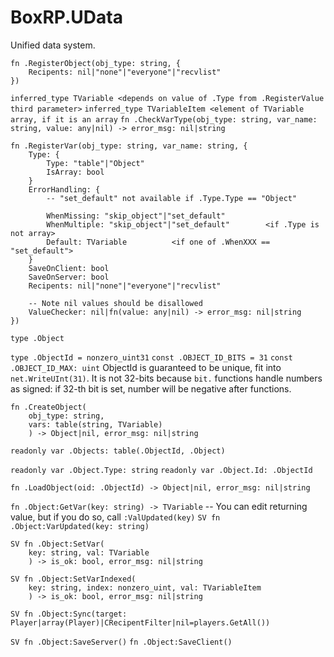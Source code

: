 # BoxRP.UData
Unified data system.

```
fn .RegisterObject(obj_type: string, {
    Recipents: nil|"none"|"everyone"|"recvlist"
})
```

`inferred_type TVariable <depends on value of .Type from .RegisterValue third parameter>`
`inferred_type TVariableItem <element of TVariable array, if it is an array`
`fn .CheckVarType(obj_type: string, var_name: string, value: any|nil) -> error_msg: nil|string`

```
fn .RegisterVar(obj_type: string, var_name: string, {
    Type: {
        Type: "table"|"Object"
        IsArray: bool
    }
    ErrorHandling: {
        -- "set_default" not available if .Type.Type == "Object"

        WhenMissing: "skip_object"|"set_default"
        WhenMultiple: "skip_object"|"set_default"        <if .Type is not array> 
        Default: TVariable          <if one of .WhenXXX == "set_default">
    }
    SaveOnClient: bool
    SaveOnServer: bool
    Recipents: nil|"none"|"everyone"|"recvlist"

    -- Note nil values should be disallowed
    ValueChecker: nil|fn(value: any|nil) -> error_msg: nil|string
})
```
`type .Object`

`type .ObjectId = nonzero_uint31`
`const .OBJECT_ID_BITS = 31`
`const .OBJECT_ID_MAX: uint`
ObjectId is guaranteed to be unique, fit into `net.WriteUInt(31)`.
It is not 32-bits because `bit.` functions handle numbers as signed: if 32-th bit is set, number will be negative after functions.

```
fn .CreateObject(
    obj_type: string, 
    vars: table(string, TVariable)
    ) -> Object|nil, error_msg: nil|string
```

`readonly var .Objects: table(.ObjectId, .Object)`

`readonly var .Object.Type: string`
`readonly var .Object.Id: .ObjectId`

`fn .LoadObject(oid: .ObjectId) -> Object|nil, error_msg: nil|string`

`fn .Object:GetVar(key: string) -> TVariable` -- You can edit returning value, but if you do so, call `:ValUpdated(key)`
`SV fn .Object:VarUpdated(key: string)`

```
SV fn .Object:SetVar(
    key: string, val: TVariable
    ) -> is_ok: bool, error_msg: nil|string
```

```
SV fn .Object:SetVarIndexed(
    key: string, index: nonzero_uint, val: TVariableItem
    ) -> is_ok: bool, error_msg: nil|string
```

`SV fn .Object:Sync(target: Player|array(Player)|CRecipentFilter|nil=players.GetAll())`

`SV fn .Object:SaveServer()`
`fn .Object:SaveClient()`
